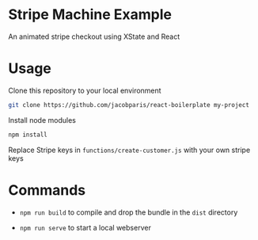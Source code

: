 # Stripe Machine Example

An animated stripe checkout using XState and React

# Usage

Clone this repository to your local environment

```sh
git clone https://github.com/jacobparis/react-boilerplate my-project
```

Install node modules

```sh
npm install
```

Replace Stripe keys in `functions/create-customer.js` with your own stripe keys

# Commands

* `npm run build` to compile and drop the bundle in the `dist` directory

* `npm run serve` to start a local webserver

